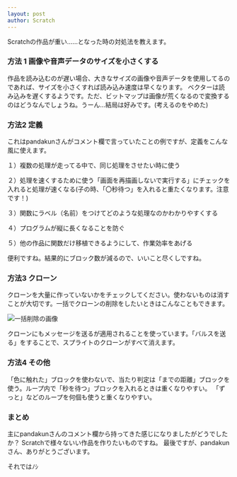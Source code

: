 ```yaml
---
layout: post
author: Scratch
---
```

Scratchの作品が重い……となった時の対処法を教えます。 

### 方法 1 画像や音声データのサイズを小さくする

作品を読み込むのが遅い場合、大きなサイズの画像や音声データを使用してるのであれば、サイズを小さくすれば読み込み速度は早くなります。
ベクターは読み込みを遅くするようです。ただ、ビットマップは画像が荒くなるので変換するのはどうなんでしょうね。うーん…結局は好みです。(考えるのをやめた)

### 方法2 定義

これはpandakunさんがコメント欄で言っていたことの例ですが、定義をこんな風に使えます。

１）複数の処理が走ってる中で、同じ処理をさせたい時に使う

２）処理を速くするために使う「画面を再描画しないで実行する」にチェックを入れると処理が速くなる(子の時、「〇秒待つ」を入れると重たくなります。注意です！)

３）関数にラベル（名前）をつけてどのような処理なのかわかりやすくする

４）プログラムが縦に長くなることを防ぐ

５）他の作品に関数だけ移植できるようにして、作業効率をあげる

便利ですね。結果的にブロック数が減るので、いいこと尽くしですね。

### 方法3 クローン

クローンを大量に作っていないかをチェックしてください。使わないものは消すことが大切です。一括でクローンの削除をしたいときはこんなこともできます。

<img src="https://sirokurokumasan.github.io/assets/image/barusu!.png" title="一括削除の画像">

クローンにもメッセージを送るが適用されることを使っています。「バルスを送る」をすることで、スプライトのクローンがすべて消えます。

### 方法4 その他

「色に触れた」ブロックを使わないで、当たり判定は「までの距離」ブロックを使う。ループ内で「秒を待つ」ブロックを入れるときは重くなりやすい。
「ずっと」などのループを何個も使うと重くなりやすい。

### まとめ

主にpandakunさんのコメント欄から持ってきた感じになりましたがどうでしたか？
Scratchで様々ないい作品を作りたいものですね。
最後ですが、pandakunさん、ありがとうございます。

それではﾉｼ
